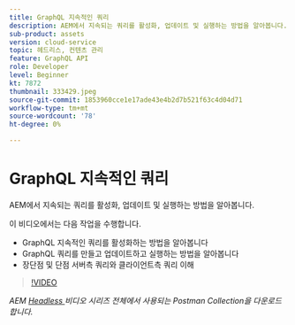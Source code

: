 ```yaml
---
title: GraphQL 지속적인 쿼리
description: AEM에서 지속되는 쿼리를 활성화, 업데이트 및 실행하는 방법을 알아봅니다.
sub-product: assets
version: cloud-service
topic: 헤드리스, 컨텐츠 관리
feature: GraphQL API
role: Developer
level: Beginner
kt: 7872
thumbnail: 333429.jpeg
source-git-commit: 1853960cce1e17ade43e4b2d7b521f63c4d04d71
workflow-type: tm+mt
source-wordcount: '78'
ht-degree: 0%

---
```



# GraphQL 지속적인 쿼리

AEM에서 지속되는 쿼리를 활성화, 업데이트 및 실행하는 방법을 알아봅니다.

이 비디오에서는 다음 작업을 수행합니다.

+ GraphQL 지속적인 쿼리를 활성화하는 방법을 알아봅니다
+ GraphQL 쿼리를 만들고 업데이트하고 실행하는 방법을 알아봅니다
+ 장단점 및 단점 서버측 쿼리와 클라이언트측 쿼리 이해

>[!VIDEO](https://video.tv.adobe.com/v/333429/?quality=12&learn=on)

_AEM  [Headless ](./assets/aem-headless-video-series.postman_collection.json) 비디오 시리즈 전체에서 사용되는 Postman Collection을 다운로드합니다._
